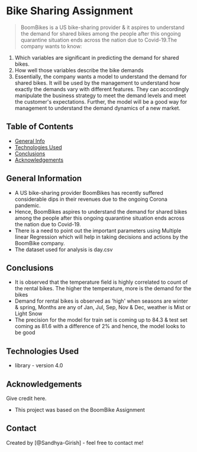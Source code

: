 # Bike Sharing Assignment
> BoomBikes is a US bike-sharing provider & it aspires to understand the demand for shared bikes among the people after this ongoing quarantine situation ends across the nation due to Covid-19.The company wants to know:

1. Which variables are significant in predicting the demand for shared bikes.
2. How well those variables describe the bike demands
3. Essentially, the company wants a model to understand the demand for shared bikes. It will be used by the management to understand how exactly the demands vary with different features. They can accordingly manipulate the business strategy to meet the demand levels and meet the customer's expectations. Further, the model will be a good way for management to understand the demand dynamics of a new market.	


## Table of Contents
* [General Info](#general-information)
* [Technologies Used](#technologies-used)
* [Conclusions](#conclusions)
* [Acknowledgements](#acknowledgements)

<!-- You can include any other section that is pertinent to your problem -->

## General Information
- A US bike-sharing provider BoomBikes has recently suffered considerable dips in their revenues due to the ongoing Corona pandemic. 
- Hence, BoomBikes aspires to understand the demand for shared bikes among the people after this ongoing quarantine situation ends across the nation due to Covid-19. 
- There is a need to point out the important parameters using Multiple linear Regression which will help in taking decisions and actions by the BoomBike company.
- The dataset used for analysis is day.csv

<!-- You don't have to answer all the questions - just the ones relevant to your project. -->

## Conclusions
- It is observed that the temperature field is highly correlated to count of the rental bikes. The higher the temperature, more is the demand for the bikes
- Demand for rental bikes is observed as 'high' when seasons are winter & spring, Months are any of Jan, Jul, Sep, Nov & Dec, weather is Mist or Light Snow
- The precision for the model for train set is coming up to 84.3 & test set coming as 81.6 with a difference of 2% and hence, the model looks to be good 

<!-- You don't have to answer all the questions - just the ones relevant to your project. -->


## Technologies Used
- library - version 4.0


<!-- As the libraries versions keep on changing, it is recommended to mention the version of library used in this project -->

## Acknowledgements
Give credit here.
- This project was based on the BoomBike Assignment


## Contact
Created by [@Sandhya-Girish] - feel free to contact me!


<!-- This project is open source and available under the https://github.com/Sandhya-Girish/Bike-Sharing-Assignment
